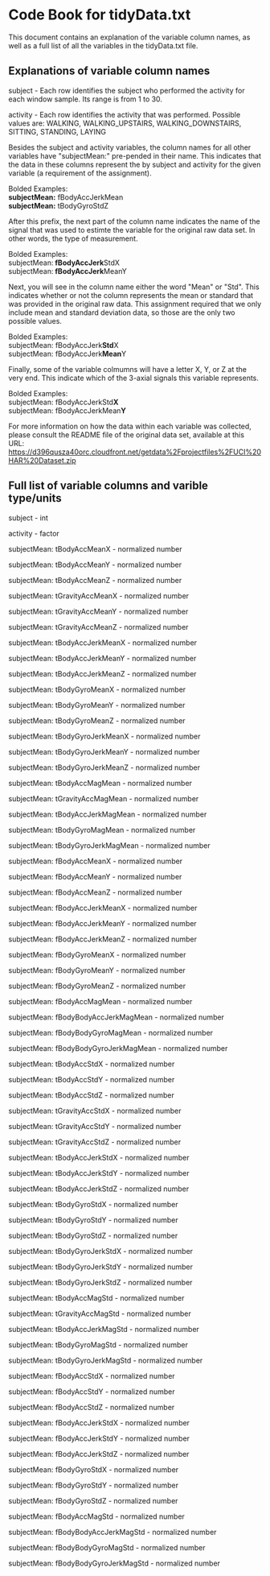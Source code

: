 # Code Book for tidyData.txt

This document contains an explanation of the variable column names, as well as a full list of all the variables in the tidyData.txt file.  

## Explanations of variable column names

subject - Each row identifies the subject who performed the activity for each window sample. Its range is from 1 to 30.

activity - Each row identifies the activity that was performed.  Possible values are: WALKING, WALKING_UPSTAIRS, WALKING_DOWNSTAIRS, SITTING, STANDING, LAYING

Besides the subject and activity variables, the column names for all other variables have "subjectMean:" pre-pended in their name.  This indicates that the data in these columns  represent the by subject and activity for the given variable (a requirement of the assignment).

Bolded Examples: 
<br /><b>subjectMean:</b> fBodyAccJerkMean 
<br /><b>subjectMean:</b> tBodyGyroStdZ

After this prefix, the next part of the column name indicates the name of the signal that was used to estimte the variable for the original raw data set.  In other words, the type of measurement.  

Bolded Examples: 
<br />subjectMean:<b> fBodyAccJerk</b>StdX 
<br />subjectMean:<b> fBodyAccJerk</b>MeanY 

Next, you will see in the column name either the word "Mean" or "Std".  This indicates whether or not the column represents the mean or standard that was provided in the original raw data.  This assignment required that we only include mean and standard deviation data, so those are the only two possible values.

Bolded Examples: 
<br />subjectMean: fBodyAccJerk<b>Std</b>X 
<br />subjectMean: fBodyAccJerk<b>Mean</b>Y 

Finally, some of the variable colmumns will have a letter X, Y, or Z at the very end.  This indicate which of the 3-axial signals this variable represents.

Bolded Examples: 
<br />subjectMean: fBodyAccJerkStd<b>X </b>
<br />subjectMean: fBodyAccJerkMean<b>Y </b>

For more information on how the data within each variable was collected, please consult the README file of the original data set, available at this URL: https://d396qusza40orc.cloudfront.net/getdata%2Fprojectfiles%2FUCI%20HAR%20Dataset.zip


## Full list of variable columns and varible type/units

subject - int

activity - factor

subjectMean: tBodyAccMeanX - normalized number

subjectMean: tBodyAccMeanY - normalized number

subjectMean: tBodyAccMeanZ - normalized number

subjectMean: tGravityAccMeanX - normalized number

subjectMean: tGravityAccMeanY - normalized number

subjectMean: tGravityAccMeanZ - normalized number

subjectMean: tBodyAccJerkMeanX - normalized number

subjectMean: tBodyAccJerkMeanY - normalized number

subjectMean: tBodyAccJerkMeanZ - normalized number

subjectMean: tBodyGyroMeanX - normalized number

subjectMean: tBodyGyroMeanY - normalized number

subjectMean: tBodyGyroMeanZ - normalized number

subjectMean: tBodyGyroJerkMeanX - normalized number

subjectMean: tBodyGyroJerkMeanY - normalized number

subjectMean: tBodyGyroJerkMeanZ - normalized number

subjectMean: tBodyAccMagMean - normalized number       

subjectMean: tGravityAccMagMean - normalized number

subjectMean: tBodyAccJerkMagMean - normalized number

subjectMean: tBodyGyroMagMean - normalized number       

subjectMean: tBodyGyroJerkMagMean - normalized number

subjectMean: fBodyAccMeanX - normalized number

subjectMean: fBodyAccMeanY - normalized number           

subjectMean: fBodyAccMeanZ - normalized number

subjectMean: fBodyAccJerkMeanX - normalized number

subjectMean: fBodyAccJerkMeanY - normalized number      

subjectMean: fBodyAccJerkMeanZ - normalized number

subjectMean: fBodyGyroMeanX - normalized number

subjectMean: fBodyGyroMeanY - normalized number         

subjectMean: fBodyGyroMeanZ - normalized number

subjectMean: fBodyAccMagMean - normalized number

subjectMean: fBodyBodyAccJerkMagMean - normalized number 

subjectMean: fBodyBodyGyroMagMean - normalized number

subjectMean: fBodyBodyGyroJerkMagMean - normalized number

subjectMean: tBodyAccStdX - normalized number            

subjectMean: tBodyAccStdY - normalized number

subjectMean: tBodyAccStdZ - normalized number

subjectMean: tGravityAccStdX - normalized number        

subjectMean: tGravityAccStdY - normalized number

subjectMean: tGravityAccStdZ - normalized number

subjectMean: tBodyAccJerkStdX - normalized number       

subjectMean: tBodyAccJerkStdY - normalized number

subjectMean: tBodyAccJerkStdZ - normalized number

subjectMean: tBodyGyroStdX - normalized number           

subjectMean: tBodyGyroStdY - normalized number

subjectMean: tBodyGyroStdZ - normalized number

subjectMean: tBodyGyroJerkStdX - normalized number       

subjectMean: tBodyGyroJerkStdY - normalized number

subjectMean: tBodyGyroJerkStdZ - normalized number

subjectMean: tBodyAccMagStd - normalized number          

subjectMean: tGravityAccMagStd - normalized number

subjectMean: tBodyAccJerkMagStd - normalized number

subjectMean: tBodyGyroMagStd - normalized number        

subjectMean: tBodyGyroJerkMagStd - normalized number

subjectMean: fBodyAccStdX - normalized number

subjectMean: fBodyAccStdY - normalized number            

subjectMean: fBodyAccStdZ - normalized number

subjectMean: fBodyAccJerkStdX - normalized number

subjectMean: fBodyAccJerkStdY - normalized number        

subjectMean: fBodyAccJerkStdZ - normalized number

subjectMean: fBodyGyroStdX - normalized number

subjectMean: fBodyGyroStdY - normalized number           

subjectMean: fBodyGyroStdZ - normalized number

subjectMean: fBodyAccMagStd - normalized number

subjectMean: fBodyBodyAccJerkMagStd - normalized number  

subjectMean: fBodyBodyGyroMagStd - normalized number

subjectMean: fBodyBodyGyroJerkMagStd - normalized number



